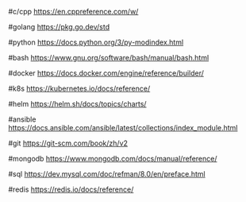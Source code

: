 #c/cpp
https://en.cppreference.com/w/

#golang
https://pkg.go.dev/std

#python
https://docs.python.org/3/py-modindex.html

#bash
https://www.gnu.org/software/bash/manual/bash.html

#docker
https://docs.docker.com/engine/reference/builder/

#k8s
https://kubernetes.io/docs/reference/

#helm
https://helm.sh/docs/topics/charts/

#ansible
https://docs.ansible.com/ansible/latest/collections/index_module.html

#git
https://git-scm.com/book/zh/v2

#mongodb
https://www.mongodb.com/docs/manual/reference/

#sql
https://dev.mysql.com/doc/refman/8.0/en/preface.html

#redis
https://redis.io/docs/reference/
